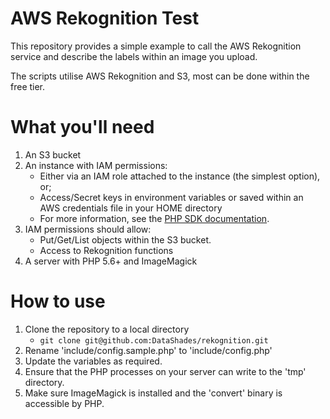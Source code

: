 # AWS Rekognition Test
This repository provides a simple example to call the AWS Rekognition service and describe the labels within an image you upload. 

The scripts utilise AWS Rekognition and S3, most can be done within the free tier.

# What you'll need

1. An S3 bucket
2. An instance with IAM permissions:
   - Either via an IAM role attached to the instance (the simplest option), or;
   - Access/Secret keys in environment variables or saved within an AWS credentials file in your HOME directory
   - For more information, see the [PHP SDK documentation](http://docs.aws.amazon.com/aws-sdk-php/v3/guide/guide/credentials.html#credential-profiles).
3. IAM permissions should allow:
   - Put/Get/List objects within the S3 bucket.
   - Access to Rekognition functions
4. A server with PHP 5.6+ and ImageMagick 

# How to use

1. Clone the repository to a local directory
   - `git clone git@github.com:DataShades/rekognition.git`
2. Rename 'include/config.sample.php' to 'include/config.php'
3. Update the variables as required.
4. Ensure that the PHP processes on your server can write to the 'tmp' directory.
5. Make sure ImageMagick is installed and the 'convert' binary is accessible by PHP.
